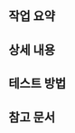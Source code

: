 ## 작업 요약

<!-- 작업한 내용을 2-3문장으로 요약합니다. -->

## 상세 내용

<!-- 변경된 코드와 그 이유를 작성합니다. -->

## 테스트 방법

<!-- 올바르게 작동함을 리뷰어가 확인할 수 있는 방법을 써주세요. -->

## 참고 문서

<!-- 참고한 문서나 코드가 리뷰에 도움된다면 여기에 추가해주세요.  -->
